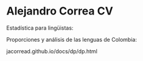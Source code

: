 # Alejandro Correa CV


Estadística para lingüistas:

Proporciones y análisis de las lenguas de Colombia:

jacorread.github.io/docs/dp/dp.html
